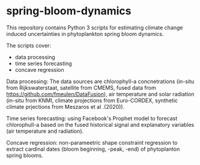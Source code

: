 # spring-bloom-dynamics
This repository contains Python 3 scripts for estimating climate change induced uncertainties in phytoplankton spring bloom dynamics. 

The scripts cover:
- data processing
- time series forecasting
- concave regression

Data processing: The data sources are chlorophyll-a concnetrations (in-situ from Rijkswaterstaat, satellite from CMEMS, fused data from https://github.com/fmeulen/DataFusion), air temperature and solar radiation (in-situ from KNMI, climate projections from Euro-CORDEX, synthetic climate prjections from Meszaros et al .(2020)). 

Time series forecasting: using Facebook's Prophet model to forecast chlorophull-a based on the fused historical signal and explanatory variables (air temperature and radiation). 

Concave regression: non-parameetric shape constraint regression to extract cardinal dates (bloom beginning, -peak, -end) of phytoplanton spring blooms.
